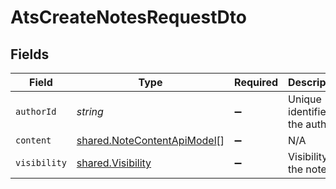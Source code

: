 # AtsCreateNotesRequestDto


## Fields

| Field                                                                             | Type                                                                              | Required                                                                          | Description                                                                       | Example                                                                           |
| --------------------------------------------------------------------------------- | --------------------------------------------------------------------------------- | --------------------------------------------------------------------------------- | --------------------------------------------------------------------------------- | --------------------------------------------------------------------------------- |
| `authorId`                                                                        | *string*                                                                          | :heavy_minus_sign:                                                                | Unique identifier of the author                                                   | 1234567890                                                                        |
| `content`                                                                         | [shared.NoteContentApiModel](../../../sdk/models/shared/notecontentapimodel.md)[] | :heavy_minus_sign:                                                                | N/A                                                                               |                                                                                   |
| `visibility`                                                                      | [shared.Visibility](../../../sdk/models/shared/visibility.md)                     | :heavy_minus_sign:                                                                | Visibility of the note                                                            | public                                                                            |